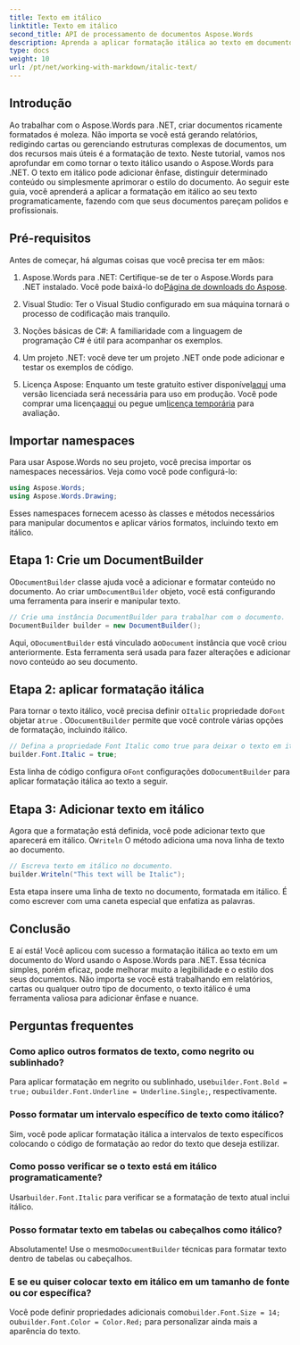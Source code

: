 ```yaml
---
title: Texto em itálico
linktitle: Texto em itálico
second_title: API de processamento de documentos Aspose.Words
description: Aprenda a aplicar formatação itálica ao texto em documentos do Word usando o Aspose.Words para .NET. Guia passo a passo com exemplos de código incluídos.
type: docs
weight: 10
url: /pt/net/working-with-markdown/italic-text/
---
```

## Introdução

Ao trabalhar com o Aspose.Words para .NET, criar documentos ricamente formatados é moleza. Não importa se você está gerando relatórios, redigindo cartas ou gerenciando estruturas complexas de documentos, um dos recursos mais úteis é a formatação de texto. Neste tutorial, vamos nos aprofundar em como tornar o texto itálico usando o Aspose.Words para .NET. O texto em itálico pode adicionar ênfase, distinguir determinado conteúdo ou simplesmente aprimorar o estilo do documento. Ao seguir este guia, você aprenderá a aplicar a formatação em itálico ao seu texto programaticamente, fazendo com que seus documentos pareçam polidos e profissionais.

## Pré-requisitos

Antes de começar, há algumas coisas que você precisa ter em mãos:

1.  Aspose.Words para .NET: Certifique-se de ter o Aspose.Words para .NET instalado. Você pode baixá-lo do[Página de downloads do Aspose](https://releases.aspose.com/words/net/).

2. Visual Studio: Ter o Visual Studio configurado em sua máquina tornará o processo de codificação mais tranquilo. 

3. Noções básicas de C#: A familiaridade com a linguagem de programação C# é útil para acompanhar os exemplos.

4. Um projeto .NET: você deve ter um projeto .NET onde pode adicionar e testar os exemplos de código.

5.  Licença Aspose: Enquanto um teste gratuito estiver disponível[aqui](https://releases.aspose.com/) uma versão licenciada será necessária para uso em produção. Você pode comprar uma licença[aqui](https://purchase.aspose.com/buy) ou pegue um[licença temporária](https://purchase.aspose.com/temporary-license/) para avaliação.

## Importar namespaces

Para usar Aspose.Words no seu projeto, você precisa importar os namespaces necessários. Veja como você pode configurá-lo:

```csharp
using Aspose.Words;
using Aspose.Words.Drawing;
```

Esses namespaces fornecem acesso às classes e métodos necessários para manipular documentos e aplicar vários formatos, incluindo texto em itálico.

## Etapa 1: Crie um DocumentBuilder

 O`DocumentBuilder` classe ajuda você a adicionar e formatar conteúdo no documento. Ao criar um`DocumentBuilder` objeto, você está configurando uma ferramenta para inserir e manipular texto.

```csharp
// Crie uma instância DocumentBuilder para trabalhar com o documento.
DocumentBuilder builder = new DocumentBuilder();
```

 Aqui, o`DocumentBuilder` está vinculado ao`Document` instância que você criou anteriormente. Esta ferramenta será usada para fazer alterações e adicionar novo conteúdo ao seu documento.

## Etapa 2: aplicar formatação itálica

 Para tornar o texto itálico, você precisa definir o`Italic` propriedade do`Font` objetar a`true` . O`DocumentBuilder` permite que você controle várias opções de formatação, incluindo itálico.

```csharp
// Defina a propriedade Font Italic como true para deixar o texto em itálico.
builder.Font.Italic = true;
```

Esta linha de código configura o`Font` configurações do`DocumentBuilder` para aplicar formatação itálica ao texto a seguir.

## Etapa 3: Adicionar texto em itálico

 Agora que a formatação está definida, você pode adicionar texto que aparecerá em itálico. O`Writeln` O método adiciona uma nova linha de texto ao documento.

```csharp
// Escreva texto em itálico no documento.
builder.Writeln("This text will be Italic");
```

Esta etapa insere uma linha de texto no documento, formatada em itálico. É como escrever com uma caneta especial que enfatiza as palavras.

## Conclusão

E aí está! Você aplicou com sucesso a formatação itálica ao texto em um documento do Word usando o Aspose.Words para .NET. Essa técnica simples, porém eficaz, pode melhorar muito a legibilidade e o estilo dos seus documentos. Não importa se você está trabalhando em relatórios, cartas ou qualquer outro tipo de documento, o texto itálico é uma ferramenta valiosa para adicionar ênfase e nuance.

## Perguntas frequentes

### Como aplico outros formatos de texto, como negrito ou sublinhado?
 Para aplicar formatação em negrito ou sublinhado, use`builder.Font.Bold = true;` ou`builder.Font.Underline = Underline.Single;`, respectivamente.

### Posso formatar um intervalo específico de texto como itálico?
Sim, você pode aplicar formatação itálica a intervalos de texto específicos colocando o código de formatação ao redor do texto que deseja estilizar.

### Como posso verificar se o texto está em itálico programaticamente?
 Usar`builder.Font.Italic` para verificar se a formatação de texto atual inclui itálico.

### Posso formatar texto em tabelas ou cabeçalhos como itálico?
 Absolutamente! Use o mesmo`DocumentBuilder` técnicas para formatar texto dentro de tabelas ou cabeçalhos.

### E se eu quiser colocar texto em itálico em um tamanho de fonte ou cor específica?
 Você pode definir propriedades adicionais como`builder.Font.Size = 14;` ou`builder.Font.Color = Color.Red;` para personalizar ainda mais a aparência do texto.